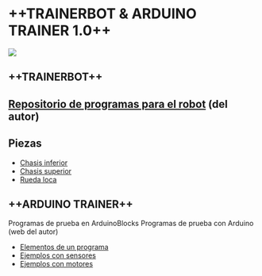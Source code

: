 # ++**TRAINERBOT & ARDUINO TRAINER 1.0**++

![](https://avatars1.githubusercontent.com/u/33671030?s=460&v=4)

## ++TRAINERBOT++
## [Repositorio de programas para el robot](https://github.com/HispalisRobiotics/robots) (del autor)

## Piezas
- [Chasis inferior](piezas/chasis_inferior.stl)
- [Chasis superior](piezas/chasis_superior.stl)
- [Rueda loca](piezas/rueda_lcoa.stl)

## ++ARDUINO TRAINER++
Programas de prueba en ArduinoBlocks
Programas de prueba con Arduino (web del autor)

- [Elementos de un programa](https://github.com/HispalisRobiotics/elementos)
- [Ejemplos con sensores](https://github.com/HispalisRobiotics/sensores)
- [Ejemplos con motores](https://github.com/HispalisRobiotics/motores)